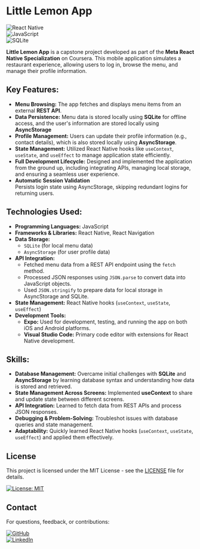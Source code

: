 # Little Lemon App

![React Native](https://img.shields.io/badge/React_Native-20232A?style=for-the-badge&logo=react&logoColor=61DAFB)  
![JavaScript](https://img.shields.io/badge/JavaScript-F7DF1E?style=for-the-badge&logo=javascript&logoColor=black)  
![SQLite](https://img.shields.io/badge/SQLite-07405E?style=for-the-badge&logo=sqlite&logoColor=white)  

**Little Lemon App** is a capstone project developed as part of the **Meta React Native Specialization** on Coursera. This mobile application simulates a restaurant experience, allowing users to log in, browse the menu, and manage their profile information. 

## Key Features:
- **Menu Browsing:** The app fetches and displays menu items from an external **REST API**.
- **Data Persistence:** Menu data is stored locally using **SQLite** for offline access, and the user's information are stored locally using **AsyncStorage**
- **Profile Management:** Users can update their profile information (e.g., contact details), which is also stored locally using **AsyncStorage**.
- **State Management:** Utilized React Native hooks like `useContext`, `useState`, and `useEffect` to manage application state efficiently.
- **Full Development Lifecycle:** Designed and implemented the application from the ground up, including integrating APIs, managing local storage, and ensuring a seamless user experience.
- **Automatic Session Validation**  
  Persists login state using AsyncStorage, skipping redundant logins for returning users.

## Technologies Used:
- **Programming Languages:** JavaScript
- **Frameworks & Libraries:** React Native, React Navigation
- **Data Storage:** 
  - `SQLite` (for local menu data)
  - `AsyncStorage` (for user profile data)
- **API Integration:** 
  - Fetched menu data from a REST API endpoint using the `fetch` method.
  - Processed JSON responses using `JSON.parse` to convert data into JavaScript objects.
  - Used `JSON.stringify` to prepare data for local storage in AsyncStorage and SQLite.
- **State Management:** React Native hooks (`useContext`, `useState`, `useEffect`)
- **Development Tools:** 
  - **Expo:** Used for development, testing, and running the app on both iOS and Android platforms.
  - **Visual Studio Code:** Primary code editor with extensions for React Native development.

## Skills:
- **Database Management:** Overcame initial challenges with **SQLite** and **AsyncStorage** by learning database syntax and understanding how data is stored and retrieved.
- **State Management Across Screens:** Implemented **useContext** to share and update state between different screens.
- **API Integration:** Learned to fetch data from REST APIs and process JSON responses.
- **Debugging & Problem-Solving:** Troubleshot issues with database queries and state management.
- **Adaptability:** Quickly learned React Native hooks (`useContext`, `useState`, `useEffect`) and applied them effectively.

## License  
This project is licensed under the MIT License - see the [LICENSE](LICENSE) file for details.  

[![License: MIT](https://img.shields.io/badge/License-MIT-yellow.svg?style=for-the-badge)](https://github.com/MarlonKlain/little-lemon/blob/main/LICENSE)

## Contact  
For questions, feedback, or contributions:  

[![GitHub](https://img.shields.io/badge/GitHub-Profile-181717?style=for-the-badge&logo=github)](https://github.com/MarlonKlain)    
[![LinkedIn](https://img.shields.io/badge/LinkedIn-Connect%20Professionally-0077B5?style=for-the-badge&logo=linkedin&logoColor=white)](https://www.linkedin.com/in/Marlon-Klain)  
